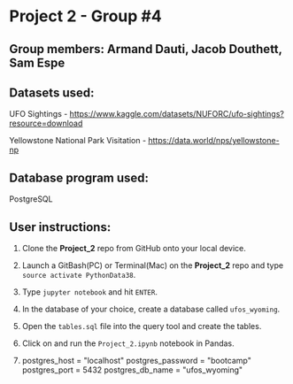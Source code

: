 # Project 2 - Group #4

## Group members: Armand Dauti, Jacob Douthett, Sam Espe

## Datasets used:
UFO Sightings - https://www.kaggle.com/datasets/NUFORC/ufo-sightings?resource=download

Yellowstone National Park Visitation - https://data.world/nps/yellowstone-np

## Database program used: 
PostgreSQL

## User instructions:
1.  Clone the **Project_2** repo from GitHub onto your local device.

2.  Launch a GitBash(PC) or Terminal(Mac) on the **Project_2** repo and type `source activate PythonData38`.

3.  Type `jupyter notebook` and hit `ENTER`.

3.  In the database of your choice, create a database called `ufos_wyoming`.

4.  Open the `tables.sql` file into the query tool and create the tables.

5.  Click on and run the `Project_2.ipynb` notebook in Pandas.

6.  postgres_host = "localhost"
    postgres_password = "bootcamp"
    postgres_port = 5432
    postgres_db_name = "ufos_wyoming"
